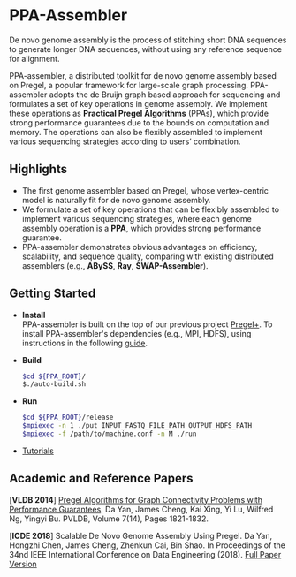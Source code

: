 # PPA-Assembler  

De novo genome assembly is the process of stitching short DNA sequences to generate longer DNA sequences, without using any reference sequence for alignment.

PPA-assembler, a distributed toolkit for de novo genome assembly based on Pregel, a popular framework for large-scale graph processing. PPA-assembler adopts the de Bruijn graph based approach for sequencing and formulates a set of key operations in genome assembly. We implement these operations as **Practical Pregel Algorithms** (PPAs), which provide strong performance guarantees due to the bounds on computation and memory. The operations can also be flexibly assembled to implement various sequencing strategies according to users’ combination.  


## Highlights

* The first genome assembler based on Pregel, whose vertex-centric model is naturally fit for de novo genome assembly.
* We formulate a set of key operations that can be flexibly assembled to implement various sequencing strategies, where each genome assembly operation is a **PPA**, which provides strong performance guarantee.
* PPA-assembler demonstrates obvious advantages on efficiency, scalability, and sequence quality, comparing with existing distributed assemblers (e.g., **ABySS**, **Ray**, **SWAP-Assembler**).


## Getting Started

* **Install**  
  PPA-assembler is built on the top of our previous project [Pregel+](http://www.cse.cuhk.edu.hk/pregelplus/index.html). To install PPA-assembler's dependencies (e.g., MPI, HDFS), using instructions in the following [guide](http://www.cse.cuhk.edu.hk/pregelplus/documentation.html).

* **Build**   
	```bash
	$cd ${PPA_ROOT}/
	$./auto-build.sh
	```

* **Run**  
	```bash
	$cd ${PPA_ROOT}/release
	$mpiexec -n 1 ./put INPUT_FASTQ_FILE_PATH OUTPUT_HDFS_PATH
	$mpiexec -f /path/to/machine.conf -n M ./run
	```

* [Tutorials](docs/TUTORIALS.md)


## Academic and Reference Papers

[**VLDB 2014**] [Pregel Algorithms for Graph Connectivity Problems with Performance Guarantees](docs/ppa-vldb2014.pdf). Da Yan, James Cheng, Kai Xing, Yi Lu, Wilfred Ng, Yingyi Bu. PVLDB, Volume 7(14), Pages 1821-1832.

[**ICDE 2018**] Scalable De Novo Genome Assembly Using Pregel. Da Yan, Hongzhi Chen, James Cheng, Zhenkun Cai, Bin Shao. In Proceedings of the 34nd IEEE International Conference on Data Engineering (2018). [Full Paper Version](docs/ppa-assembler.pdf)
